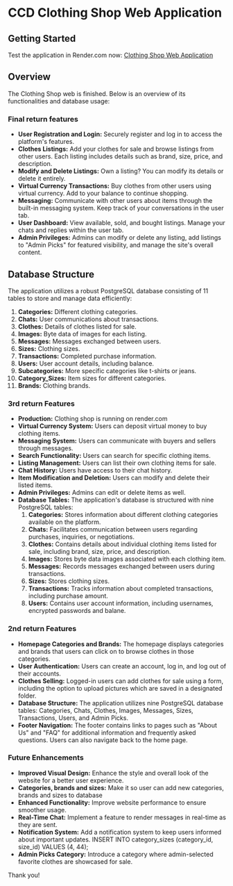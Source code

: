 # CCD Clothing Shop Web Application

## Getting Started
Test the application in Render.com now:
[Clothing Shop Web Application](https://ccd-clothingshop.onrender.com/)

## Overview
The Clothing Shop web is finished. Below is an overview of its functionalities and database usage:

### Final return features

- **User Registration and Login:** Securely register and log in to access the platform's features.
- **Clothes Listings:** Add your clothes for sale and browse listings from other users. Each listing includes details such as brand, size, price, and description.
- **Modify and Delete Listings:** Own a listing? You can modify its details or delete it entirely.
- **Virtual Currency Transactions:** Buy clothes from other users using virtual currency. Add to your balance to continue shopping.
- **Messaging:** Communicate with other users about items through the built-in messaging system. Keep track of your conversations in the user tab.
- **User Dashboard:** View available, sold, and bought listings. Manage your chats and replies within the user tab.
- **Admin Privileges:** Admins can modify or delete any listing, add listings to "Admin Picks" for featured visibility, and manage the site's overall content.

## Database Structure

The application utilizes a robust PostgreSQL database consisting of 11 tables to store and manage data efficiently:

1. **Categories:** Different clothing categories.
2. **Chats:** User communications about transactions.
3. **Clothes:** Details of clothes listed for sale.
4. **Images:** Byte data of images for each listing.
5. **Messages:** Messages exchanged between users.
6. **Sizes:** Clothing sizes.
7. **Transactions:** Completed purchase information.
8. **Users:** User account details, including balance.
9. **Subcategories:** More specific categories like t-shirts or jeans.
10. **Category_Sizes:** Item sizes for different categories.
11. **Brands:** Clothing brands.

### 3rd return Features
- **Production:** Clothing shop is running on render.com
- **Virtual Currency System:** Users can deposit virtual money to buy clothing items.
- **Messaging System:** Users can communicate with buyers and sellers through messages.
- **Search Functionality:** Users can search for specific clothing items.
- **Listing Management:** Users can list their own clothing items for sale.
- **Chat History:** Users have access to their chat history.
- **Item Modification and Deletion:** Users can modify and delete their listed items.
- **Admin Privileges:** Admins can edit or delete items as well.
- **Database Tables:** The application's database is structured with nine PostgreSQL tables:
    1. **Categories:** Stores information about different clothing categories available on the platform.
    2. **Chats:** Facilitates communication between users regarding purchases, inquiries, or negotiations.
    3. **Clothes:** Contains details about individual clothing items listed for sale, including brand, size, price, and description.
    4. **Images:** Stores byte data images associated with each clothing item.
    5. **Messages:** Records messages exchanged between users during transactions.
    6. **Sizes:** Stores clothing sizes.
    7. **Transactions:** Tracks information about completed transactions, including purchase amount.
    8. **Users:** Contains user account information, including usernames, encrypted passwords and balane.


### 2nd return Features
- **Homepage Categories and Brands:** The homepage displays categories and brands that users can click on to browse clothes in those categories.
- **User Authentication:** Users can create an account, log in, and log out of their accounts.
- **Clothes Selling:** Logged-in users can add clothes for sale using a form, including the option to upload pictures which are saved in a designated folder.
- **Database Structure:** The application utilizes nine PostgreSQL database tables: Categories, Chats, Clothes, Images, Messages, Sizes, Transactions, Users, and Admin Picks.
- **Footer Navigation:** The footer contains links to pages such as "About Us" and "FAQ" for additional information and frequently asked questions. Users can also navigate back to the home page.

### Future Enhancements
- **Improved Visual Design:** Enhance the style and overall look of the website for a better user experience.
- **Categories, brands and sizes:** Make it so user can add new categories, brands and sizes to database
- **Enhanced Functionality:** Improve website performance to ensure smoother usage.
- **Real-Time Chat:** Implement a feature to render messages in real-time as they are sent.
- **Notification System:** Add a notification system to keep users informed about important updates.
INSERT INTO category_sizes (category_id, size_id) VALUES (4, 44);
- **Admin Picks Category:** Introduce a category where admin-selected favorite clothes are showcased for sale.

Thank you!
